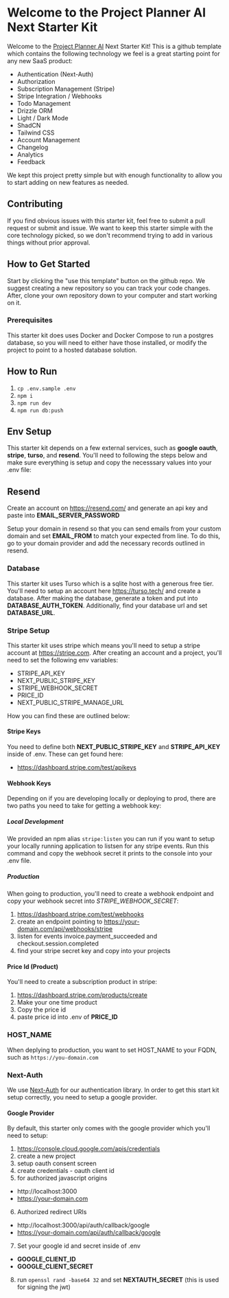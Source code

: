 # Welcome to the Project Planner AI Next Starter Kit

Welcome to the [Project Planner AI](https://projectplannerai.com) Next Starter Kit! This is a github template which contains the following technology we feel is a great starting point for any new SaaS product:

- Authentication (Next-Auth)
- Authorization
- Subscription Management (Stripe)
- Stripe Integration / Webhooks
- Todo Management
- Drizzle ORM
- Light / Dark Mode
- ShadCN
- Tailwind CSS
- Account Management
- Changelog
- Analytics
- Feedback

We kept this project pretty simple but with enough functionality to allow you to start adding on new features as needed.

## Contributing

If you find obvious issues with this starter kit, feel free to submit a pull request or submit and issue. We want to keep this starter simple with the core technology picked, so we don't recommend trying to add in various things without prior approval.

## How to Get Started

Start by clicking the "use this template" button on the github repo. We suggest creating a new repository so you can track your code changes. After, clone your own repository down to your computer and start working on it.

### Prerequisites

This starter kit does uses Docker and Docker Compose to run a postgres database, so you will need to either have those installed, or modify the project to point to a hosted database solution.

## How to Run

1. `cp .env.sample .env`
2. `npm i`
3. `npm run dev`
4. `npm run db:push`

## Env Setup

This starter kit depends on a few external services, such as **google oauth**, **stripe**, **turso**, and **resend**. You'll need to following the steps below and make sure everything is setup and copy the necesssary values into your .env file:

## Resend

Create an account on https://resend.com/ and generate an api key and paste into **EMAIL_SERVER_PASSWORD**

Setup your domain in resend so that you can send emails from your custom domain and set **EMAIL_FROM** to match your expected from line. To do this, go to your domain provider and add the necessary records outlined in resend.

### Database

This starter kit uses Turso which is a sqlite host with a generous free tier. You'll need to setup an account here https://turso.tech/ and create a database. After making the database, generate a token and put into **DATABASE_AUTH_TOKEN**. Additionally, find your database url and set **DATABASE_URL**.

### Stripe Setup

This starter kit uses stripe which means you'll need to setup a stripe account at https://stripe.com. After creating an account and a project, you'll need to set the following env variables:

- STRIPE_API_KEY
- NEXT_PUBLIC_STRIPE_KEY
- STRIPE_WEBHOOK_SECRET
- PRICE_ID
- NEXT_PUBLIC_STRIPE_MANAGE_URL

How you can find these are outlined below:

#### Stripe Keys

You need to define both **NEXT_PUBLIC_STRIPE_KEY** and **STRIPE_API_KEY** inside of .env. These can get found here:

- https://dashboard.stripe.com/test/apikeys

#### Webhook Keys

Depending on if you are developing locally or deploying to prod, there are two paths you need to take for getting a webhook key:

##### Local Development

We provided an npm alias `stripe:listen` you can run if you want to setup your locally running application to listsen for any stripe events. Run this command and copy the webhook secret it prints to the console into your .env file.

##### Production

When going to production, you'll need to create a webhook endpoint and copy your webhook secret into _STRIPE_WEBHOOK_SECRET_:

1. https://dashboard.stripe.com/test/webhooks
2. create an endpoint pointing to https://your-domain.com/api/webhooks/stripe
3. listen for events invoice.payment_succeeded and checkout.session.completed
4. find your stripe secret key and copy into your projects

#### Price Id (Product)

You'll need to create a subscription product in stripe:

1. https://dashboard.stripe.com/products/create
2. Make your one time product
3. Copy the price id
4. paste price id into .env of **PRICE_ID**

### HOST_NAME

When deplying to production, you want to set HOST_NAME to your FQDN, such as `https://you-domain.com`

### Next-Auth

We use [Next-Auth](https://next-auth.js.org/) for our authentication library. In order to get this start kit setup correctly, you need to setup a google provider.

#### Google Provider

By default, this starter only comes with the google provider which you'll need to setup:

1. https://console.cloud.google.com/apis/credentials
2. create a new project
3. setup oauth consent screen
4. create credentials - oauth client id
5. for authorized javascript origins

- http://localhost:3000
- https://your-domain.com

6. Authorized redirect URIs

- http://localhost:3000/api/auth/callback/google
- https://your-domain.com/api/auth/callback/google

7. Set your google id and secret inside of .env

- **GOOGLE_CLIENT_ID**
- **GOOGLE_CLIENT_SECRET**

8. run `openssl rand -base64 32` and set **NEXTAUTH_SECRET** (this is used for signing the jwt)
